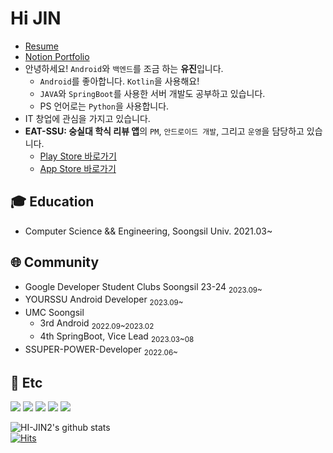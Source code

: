 # Hi JIN

- [Resume](https://my.surfit.io/w/597611764)
- [Notion Portfolio](https://bit.ly/3PgSzTE)
- 안녕하세요! `Android`와 `백엔드`를 조금 하는 **유진**입니다. 
  - `Android`를 좋아합니다. `Kotlin`을 사용해요!
  - `JAVA`와 `SpringBoot`를 사용한 서버 개발도 공부하고 있습니다.
  - PS 언어로는 `Python`을 사용합니다. 
- IT 창업에 관심을 가지고 있습니다.
- **EAT-SSU: 숭실대 학식 리뷰 앱**의 `PM`, `안드로이드 개발`, 그리고 `운영`을 담당하고 있습니다.
  - [Play Store 바로가기](https://play.google.com/store/apps/details?id=com.eatssu.android)
  - [App Store 바로가기](https://apps.apple.com/kr/app/eat-ssu-%EC%88%AD%EC%8B%A4%EB%8C%80-%ED%95%99%EC%8B%9D-%EB%A6%AC%EB%B7%B0-%EC%95%B1/id6472618331)



## 🎓 Education
- Computer Science && Engineering, Soongsil Univ. 2021.03~

## 🌐 Community
- Google Developer Student Clubs Soongsil 23-24 <sub> 2023.09~</sub>
- YOURSSU Android Developer <sub> 2023.09~</sub>
- UMC Soongsil
  - 3rd Android <sub> 2022.09~2023.02</sub>
  - 4th SpringBoot, Vice Lead <sub> 2023.03~08</sub>
- SSUPER-POWER-Developer <sub> 2022.06~</sub>


## 💭 Etc

<a href="" target="_blank"><img src="https://img.shields.io/badge/Android-3DDC84?style=flat-square&logo=Android&logoColor=white"/></a>
<a href="" target="_blank"><img src="https://img.shields.io/badge/Kotlin-0095D5?style=flat-square&logo=Kotlin&logoColor=white"/></a>
<a href="" target="_blank"><img src="https://img.shields.io/badge/JAVA-007396?style=flat-square&logo=Java&logoColor=white"/></a>
<a href="" target="_blank"><img src="https://img.shields.io/badge/SpringBoot-6DB33F?style=flat-square&logo=SpringBoot&logoColor=white"/></a>
<a href="" target="_blank"><img src="https://img.shields.io/badge/Python-3776AB?style=flat-square&logo=Python&logoColor=white"/></a>



![HI-JIN2's github stats](https://github-readme-stats.vercel.app/api?username=HI-JIN2&show_icons=true)  
[![Hits](https://hits.seeyoufarm.com/api/count/incr/badge.svg?url=https%3A%2F%2Fgithub.com%2FHI-JIN2&count_bg=%2379C83D&title_bg=%23555555&icon=&icon_color=%23E7E7E7&title=hits&edge_flat=false)](https://hits.seeyoufarm.com)

